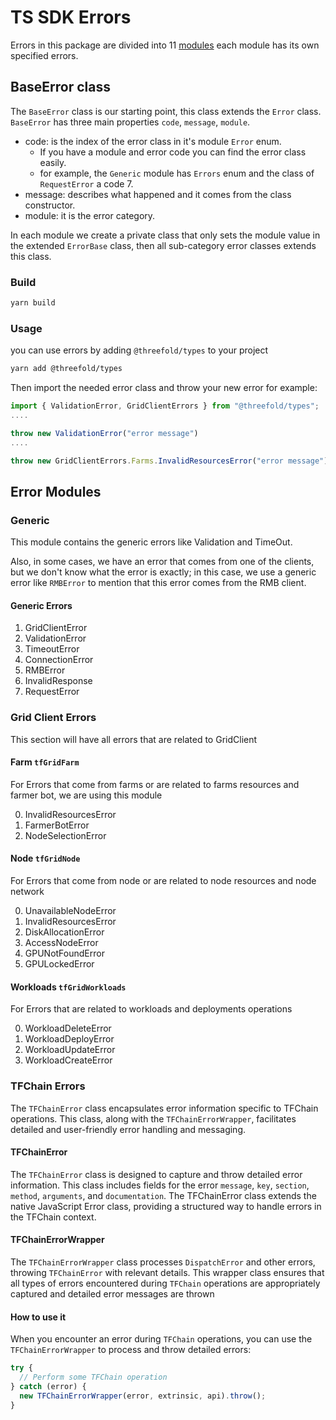 # TS SDK Errors

Errors in this package are divided into 11 [modules](./modules.ts) each module has its own specified errors.

## BaseError class

The `BaseError` class is our starting point, this class extends the `Error` class.
`BaseError` has three main properties `code`, `message`, `module`.

- code: is the index of the error class in it's module `Error` enum.
  - If you have a module and error code you can find the error class easily.
  - for example, the `Generic` module has `Errors` enum and the class of `RequestError` a code 7.
- message: describes what happened and it comes from the class constructor.
- module: it is the error category.

In each module we create a private class that only sets the module value in the extended `ErrorBase` class, then all sub-category error classes extends this class.

### Build

```ts
yarn build
```

### Usage

you can use errors by adding `@threefold/types` to your project

```bash
yarn add @threefold/types
```

Then import the needed error class and throw your new error
for example:

```ts
import { ValidationError, GridClientErrors } from "@threefold/types";
....

throw new ValidationError("error message")
....

throw new GridClientErrors.Farms.InvalidResourcesError("error message")
```

## Error Modules

### Generic

This module contains the generic errors like Validation and TimeOut.

Also, in some cases, we have an error that comes from one of the clients, but we don't know what the error is exactly; in this case, we use a generic error like `RMBError` to mention that this error comes from the RMB client.

#### Generic Errors

1. GridClientError
2. ValidationError
3. TimeoutError
4. ConnectionError
5. RMBError
6. InvalidResponse
7. RequestError

### Grid Client Errors

This section will have all errors that are related to GridClient

#### Farm `tfGridFarm`

For Errors that come from farms or are related to farms resources and farmer bot, we are using this module

0. InvalidResourcesError
1. FarmerBotError
2. NodeSelectionError

#### Node `tfGridNode`

For Errors that come from node or are related to node resources and node network

0. UnavailableNodeError
1. InvalidResourcesError
2. DiskAllocationError
3. AccessNodeError
4. GPUNotFoundError
5. GPULockedError

#### Workloads `tfGridWorkloads`

For Errors that are related to workloads and deployments operations

0. WorkloadDeleteError
1. WorkloadDeployError
2. WorkloadUpdateError
3. WorkloadCreateError

### TFChain Errors

The `TFChainError` class encapsulates error information specific to TFChain operations. This class, along with the `TFChainErrorWrapper`, facilitates detailed and user-friendly error handling and messaging.

#### TFChainError

The `TFChainError` class is designed to capture and throw detailed error information.
This class includes fields for the error `message`, `key`, `section`, `method`, `arguments`, and `documentation`.
The TFChainError class extends the native JavaScript Error class, providing a structured way to handle errors in the TFChain context.

#### TFChainErrorWrapper

The `TFChainErrorWrapper` class processes `DispatchError` and other errors, throwing `TFChainError` with relevant details. This wrapper class ensures that all types of errors encountered during `TFChain` operations are appropriately captured and detailed error messages are thrown

#### How to use it

When you encounter an error during `TFChain` operations, you can use the `TFChainErrorWrapper` to process and throw detailed errors:

```ts
try {
  // Perform some TFChain operation
} catch (error) {
  new TFChainErrorWrapper(error, extrinsic, api).throw();
}
```
